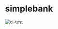 # simplebank

[![ci-test](https://github.com/otmosina/simplebank/actions/workflows/ci.yml/badge.svg)](https://github.com/otmosina/simplebank/actions/workflows/ci.yml)
